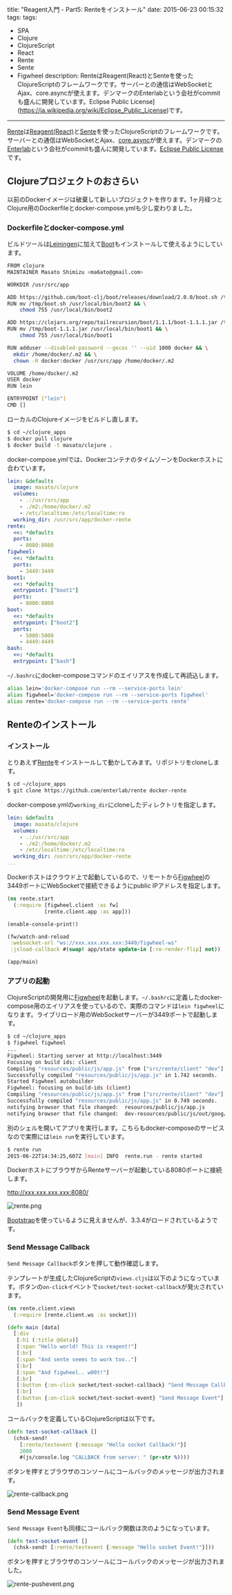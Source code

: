 title: "Reagent入門 - Part5: Renteをインストール"
date: 2015-06-23 00:15:32
tags:
tags:
 - SPA
 - Clojure
 - ClojureScript
 - React
 - Rente
 - Sente
 - Figwheel
description: RenteはReagent(React)とSenteを使ったClojureScriptのフレームワークです。サーバーとの通信はWebSocketとAjax、core.asyncが使えます。デンマークのEnterlabという会社がcommitも盛んに開発しています。Eclipse Public License](https://ja.wikipedia.org/wiki/Eclipse_Public_License)です。
---

[Rente](https://github.com/enterlab/rente)は[Reagent(React)](https://github.com/reagent-project/reagent)と[Sente](https://github.com/ptaoussanis/sente)を使ったClojureScriptのフレームワークです。サーバーとの通信はWebSocketとAjax、[core.async](https://github.com/clojure/core.async)が使えます。デンマークの[Enterlab](http://enterlab.com/)という会社がcommitも盛んに開発しています。[Eclipse Public License](https://ja.wikipedia.org/wiki/Eclipse_Public_License)です。

<!-- more -->

## Clojureプロジェクトのおさらい

以前のDockerイメージは破棄して新しいプロジェクトを作ります。1ヶ月経つとClojure用のDockerfileとdocker-compose.ymlも少し変わりました。

### Dockerfileとdocker-compose.yml

ビルドツールは[Leiningen](http://leiningen.org/)に加えて[Boot](https://github.com/boot-clj/boot)もインストールして使えるようにしています。

```bash ~/clojure_apps/Dockerfile
FROM clojure
MAINTAINER Masato Shimizu <ma6ato@gmail.com>

WORKDIR /usr/src/app

ADD https://github.com/boot-clj/boot/releases/download/2.0.0/boot.sh /tmp/
RUN mv /tmp/boot.sh /usr/local/bin/boot2 && \
    chmod 755 /usr/local/bin/boot2

ADD https://clojars.org/repo/tailrecursion/boot/1.1.1/boot-1.1.1.jar /tmp/
RUN mv /tmp/boot-1.1.1.jar /usr/local/bin/boot1 && \
    chmod 755 /usr/local/bin/boot1

RUN adduser --disabled-password --gecos '' --uid 1000 docker && \
  mkdir /home/docker/.m2 && \
  chown -R docker:docker /usr/src/app /home/docker/.m2

VOLUME /home/docker/.m2
USER docker
RUN lein

ENTRYPOINT ["lein"]
CMD []
```

ローカルのClojureイメージをビルドし直します。

```bash
$ cd ~/clojure_apps
$ docker pull clojure
$ docker build -t masato/clojure .
```

docker-compose.ymlでは、DockerコンテナのタイムゾーンをDockerホストに合わています。

```yaml ~/clojure_apps/docker-compose.yml
lein: &defaults
  image: masato/clojure
  volumes:
    - .:/usr/src/app
    - ./m2:/home/docker/.m2
    - /etc/localtime:/etc/localtime:ro
  working_dir: /usr/src/app/docker-rente
rente:
  <<: *defaults
  ports:
    - 8080:8080
figwheel:
  <<: *defaults
  ports:
    - 3449:3449
boot1:
  <<: *defaults
  entrypoint: ["boot1"]
  ports:
    - 8000:8000
boot:
  <<: *defaults
  entrypoint: ["boot2"]
  ports:
    - 5000:5000
    - 4449:4449
bash:
  <<: *defaults
  entrypoint: ["bash"]
```

`~/.bashrc`にdocker-composeコマンドのエイリアスを作成して再読込します。

```bash ~/.bashrc
alias lein='docker-compose run --rm --service-ports lein'
alias figwheel='docker-compose run --rm --service-ports figwheel'
alias rente='docker-compose run --rm --service-ports rente'
```

## Renteのインストール

### インストール

とりあえず[Rente](https://github.com/enterlab/rente)をインストールして動かしてみます。リポジトリをcloneします。

```bash
$ cd ~/clojure_apps
$ git clone https://github.com/enterlab/rente docker-rente
```

docker-compose.ymlの`working_dir`にcloneしたディレクトリを指定します。

```yaml ~/clojure_apps/docker-compose.yml
lein: &defaults
  image: masato/clojure
  volumes:
    - .:/usr/src/app
    - ./m2:/home/docker/.m2
    - /etc/localtime:/etc/localtime:ro
  working_dir: /usr/src/app/docker-rente
...
```

Dockerホストはクラウド上で起動しているので、リモートから[Figwheel](https://github.com/bhauman/lein-figwheel/)の3449ポートにWebSocketで接続できるようにpublic IPアドレスを指定します。

```clj ~/clojure_apps/docker-rente/dev/start.cljs
(ns rente.start
  (:require [figwheel.client :as fw]
            [rente.client.app :as app]))

(enable-console-print!)

(fw/watch-and-reload
 :websocket-url "ws://xxx.xxx.xxx.xxx:3449/figwheel-ws"
 :jsload-callback #(swap! app/state update-in [:re-render-flip] not))

(app/main)
```

### アプリの起動

ClojureScriptの開発用に[Figwheel](https://github.com/bhauman/lein-figwheel)を起動します。`~/.bashrc`に定義したdocker-compose用のエイリアスを使っているので、実際のコマンドは`lein figwheel`になります。ライブリロード用のWebSocketサーバーが3449ポートで起動します。

```bash
$ cd ~/clojure_apps
$ figwheel figwheel
...
Figwheel: Starting server at http://localhost:3449
Focusing on build ids: client
Compiling "resources/public/js/app.js" from ["src/rente/client" "dev"]...
Successfully compiled "resources/public/js/app.js" in 1.742 seconds.
Started Figwheel autobuilder
Figwheel: focusing on build-ids (client)
Compiling "resources/public/js/app.js" from ["src/rente/client" "dev"]...
Successfully compiled "resources/public/js/app.js" in 0.749 seconds.
notifying browser that file changed:  resources/public/js/app.js
notifying browser that file changed:  dev-resources/public/js/out/goog/deps.js
```

別のシェルを開いてアプリを実行します。こちらもdocker-composeのサービスなので実際には`lein run`を実行しています。

```bash
$ rente run
2015-06-22T14:34:25,607Z [main] INFO  rente.run - rente started
```

DockerホストにブラウザからRenteサーバーが起動している8080ポートに接続します。

http://xxx.xxx.xxx.xxx:8080/

![rente.png](/2015/06/23/reagent-rente-install/rente.png)

[Bootstrap](http://getbootstrap.com/)を使っているように見えませんが、3.3.4がロードされているようです。

### Send Message Callback

`Send Message Callback`ボタンを押して動作確認します。

テンプレートが生成したClojureScriptの`views.cljs`は以下のようになっています。ボタンの`on-click`イベントで`socket/test-socket-callback`が発火されています。

```clj ~/clojure_apps/docker-rente/src/rente/client/views.cljs
(ns rente.client.views
  (:require [rente.client.ws :as socket]))

(defn main [data]
  [:div
   [:h1 (:title @data)]
   [:span "Hello world! This is reagent!"]
   [:br]
   [:span "And sente seems to work too.."]
   [:br]
   [:span "And figwheel.. w00t!"]
   [:br]
   [:button {:on-click socket/test-socket-callback} "Send Message Callback"]
   [:br]
   [:button {:on-click socket/test-socket-event} "Send Message Event"]
   ])
```

コールバックを定義しているClojureScriptは以下です。

```clj ~/clojure_apps/docker-rente/src/rente/client/ws.cljs
(defn test-socket-callback []
  (chsk-send!
    [:rente/testevent {:message "Hello socket Callback!"}]
    2000
    #(js/console.log "CALLBACK from server: " (pr-str %))))
```

ボタンを押すとブラウザのコンソールにコールバックのメッセージが出力されます。

![rente-callback.png](/2015/06/23/reagent-rente-install/rente-callback.png)


### Send Message Event

`Send Message Event`も同様にコールバック関数は次のようになっています。


```clj ~/clojure_apps/docker-rente/src/rente/client/ws.cljs
(defn test-socket-event []
  (chsk-send! [:rente/testevent {:message "Hello socket Event!"}]))
```

ボタンを押すとブラウザのコンソールにコールバックのメッセージが出力されました。

![rente-pushevent.png](/2015/06/23/reagent-rente-install/rente-pushevent.png)

